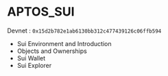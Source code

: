 # APTOS_SUI

Devnet : `0x15d2b782e1ab6130bb312c477439126c06ffb594`

- Sui Environment and Introduction
- Objects and Ownerships
- Sui Wallet
- Sui Explorer
